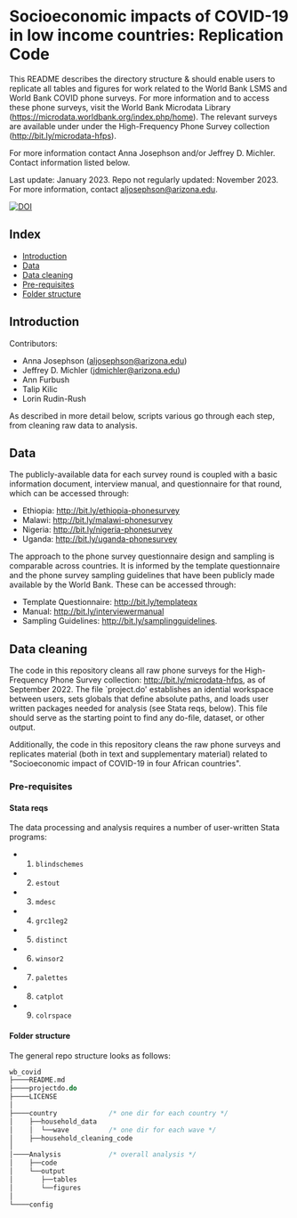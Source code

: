 # Socioeconomic impacts of COVID-19 in low income countries: Replication Code
This README describes the directory structure & should enable users to replicate all tables and figures for work related to the World Bank LSMS and World Bank COVID phone surveys. For more information and to access these phone surveys, visit the World Bank Microdata Library (https://microdata.worldbank.org/index.php/home). The relevant surveys are available under under the High-Frequency Phone Survey collection (http://bit.ly/microdata-hfps).   

For more information contact Anna Josephson and/or Jeffrey D. Michler. Contact information listed below.

Last update: January 2023. 
Repo not regularly updated: November 2023. For more information, contact aljosephson@arizona.edu.

[![DOI](https://zenodo.org/badge/282963786.svg)](https://zenodo.org/badge/latestdoi/282963786)

 ## Index

 - [Introduction](#introduction)
 - [Data](#data)
 - [Data cleaning](#data-cleaning)
 - [Pre-requisites](#pre-requisites)
 - [Folder structure](#folder-structure)

## Introduction

Contributors:
* Anna Josephson (aljosephson@arizona.edu)
* Jeffrey D. Michler (jdmichler@arizona.edu)
* Ann Furbush 
* Talip Kilic 
* Lorin Rudin-Rush

As described in more detail below, scripts various go through each step, from cleaning raw data to analysis.

## Data 

The publicly-available data for each survey round is coupled with a basic information document, interview manual, and questionnaire for that round, which can be accessed through: 
 - Ethiopia: http://bit.ly/ethiopia-phonesurvey 
 - Malawi: http://bit.ly/malawi-phonesurvey 
 - Nigeria: http://bit.ly/nigeria-phonesurvey
 - Uganda: http://bit.ly/uganda-phonesurvey 
 
The approach to the phone survey questionnaire design and sampling is comparable across countries. It is informed by the template questionnaire and the phone survey sampling guidelines that have been publicly made available by the World Bank. These can be accessed through: 
 - Template Questionnaire: http://bit.ly/templateqx 
 - Manual: http://bit.ly/interviewermanual
 - Sampling Guidelines: http://bit.ly/samplingguidelines.

## Data cleaning

The code in this repository cleans all raw phone surveys for the High-Frequency Phone Survey collection: http://bit.ly/microdata-hfps, as of September 2022. The file `project.do' establishes an idential workspace between users, sets globals that define absolute paths, and loads user written packages needed for analysis (see Stata reqs, below). This file should serve as the starting point to find any do-file, dataset, or other output. 

Additionally, the code in this repository cleans the raw phone surveys and replicates material (both in text and supplementary material) related to "Socioeconomic impact of COVID-19 in four African countries". 

### Pre-requisites

#### Stata reqs

The data processing and analysis requires a number of user-written Stata programs:
   * 1. `blindschemes`
   * 2. `estout`
   * 3. `mdesc`
   * 4. `grc1leg2`
   * 5. `distinct`
   * 6. `winsor2`
   * 7. `palettes`
   * 8. `catplot`
   * 9. `colrspace` 

#### Folder structure

The general repo structure looks as follows:<br>

```stata
wb_covid
├────README.md
├────projectdo.do
├────LICENSE
│    
├────country             /* one dir for each country */
│    ├──household_data
│    │  └──wave          /* one dir for each wave */
│    ├──household_cleaning_code 
│
│────Analysis            /* overall analysis */
│    ├──code
│    └──output
│       ├──tables
│       └──figures
│   
└────config
```
